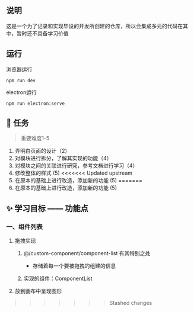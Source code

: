 ## 说明

这是一个为了记录和实现毕设的开发所创建的仓库，所以会集成多元的代码在其中，暂时还不具备学习价值

## 运行

浏览器运行

`npm run dev`

electron运行

`npm run electron:serve`


## 💼 任务

> 重要难度1-5
1. 弄明白页面的设计（2）
2. 对模块进行拆分，了解其实现的功能（4）
3. 对模块之间的关联进行研究，参考文档进行学习（4）
4. 修改整体的样式 (5)
<<<<<<< Updated upstream
5. 在原本的基础上进行改造，添加新的功能 (5)
=======
5. 在原本的基础上进行改造，添加新的功能 (5)

## ✨ 学习目标 —— 功能点
###  一、组件列表
1. 拖拽实现

    1. @/custom-component/component-list 有其特别之处
        + 存储着每一个要被拖拽的组建的信息

    2. 实现的组件：ComponentList
  
2. 放到画布中呈现图形
>>>>>>> Stashed changes
